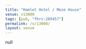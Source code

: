 ```yaml
---
title: "Hamlet Hotel / Meze House"
venue: v13000
tags: [pub, "fhrs:289457"]
permalink: /v/13000/
layout: venue
---
```

null